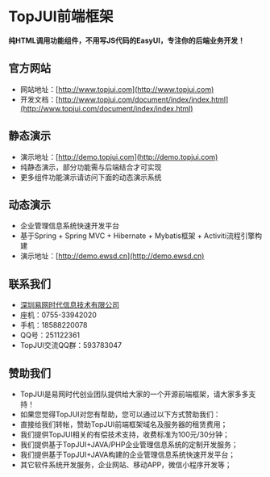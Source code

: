 # TopJUI前端框架 #

**纯HTML调用功能组件，不用写JS代码的EasyUI，专注你的后端业务开发！**

## 官方网站 ##
- 网站地址：[http://www.topjui.com](http://www.topjui.com)
- 开发文档：[http://www.topjui.com/document/index/index.html](http://www.topjui.com/document/index/index.html)

## 静态演示 ##
- 演示地址：[http://demo.topjui.com](http://demo.topjui.com)
- 纯静态演示，部分功能需与后端结合才可实现
- 更多组件功能演示请访问下面的动态演示系统

## 动态演示 ##
- 企业管理信息系统快速开发平台
- 基于Spring + Spring MVC + Hibernate + Mybatis框架 + Activiti流程引擎构建
- 演示地址：[http://demo.ewsd.cn](http://demo.ewsd.cn)

## 联系我们 ##
- [深圳易网时代信息技术有限公司](http://www.ewsd.cn)
- 座机：0755-33942020
- 手机：18588220078
- QQ号：251122361
- TopJUI交流QQ群：593783047

## 赞助我们 ##
- TopJUI是易网时代创业团队提供给大家的一个开源前端框架，请大家多多支持！
- 如果您觉得TopJUI对您有帮助，您可以通过以下方式赞助我们：
- 直接给我们转帐，赞助TopJUI前端框架域名及服务器的租赁费用；
- 我们提供TopJUI相关的有偿技术支持，收费标准为100元/30分钟；
- 我们提供基于TopJUI+JAVA/PHP企业管理信息系统的定制开发服务；
- 我们提供基于TopJUI+JAVA构建的企业管理信息系统快速开发平台；
- 其它软件系统开发服务，企业网站、移动APP，微信小程序开发等；